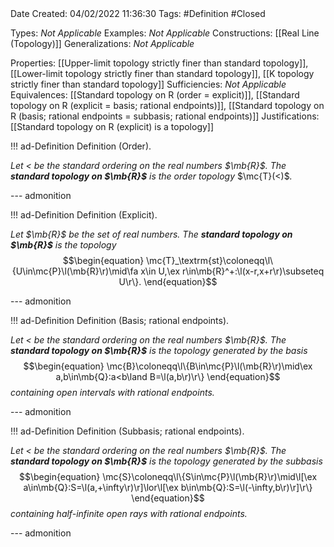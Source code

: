 <br />
<br />

Date Created: 04/02/2022 11:36:30
Tags: #Definition #Closed  

Types: _Not Applicable_
Examples: _Not Applicable_
Constructions: [[Real Line (Topology)]]
Generalizations: _Not Applicable_

Properties: [[Upper-limit topology strictly finer than standard topology]], [[Lower-limit topology strictly finer than standard topology]], [[K topology strictly finer than standard topology]]
Sufficiencies: _Not Applicable_
Equivalences: [[Standard topology on R (order = explicit)]], [[Standard topology on R (explicit = basis; rational endpoints)]], [[Standard topology on R (basis; rational endpoints = subbasis; rational endpoints)]]
Justifications: [[Standard topology on R (explicit) is a topology]]

!!! ad-Definition Definition (Order).

_Let $<$ be the standard ordering on the real numbers $\mb{R}$. The **standard topology on $\mb{R}$** is the order topology_ $\mc{T}(<)$_._

--- admonition

!!! ad-Definition Definition (Explicit).

_Let $\mb{R}$ be the set of real numbers. The **standard topology on $\mb{R}$** is the topology_
$$\begin{equation}
    \mc{T}_\textrm{st}\coloneqq\l\{U\in\mc{P}\l(\mb{R}\r)\mid\fa x\in U,\ex r\in\mb{R}^+:\l(x-r,x+r\r)\subseteq U\r\}.
\end{equation}$$

--- admonition

!!! ad-Definition Definition (Basis; rational endpoints).

_Let $<$ be the standard ordering on the real numbers $\mb{R}$. The **standard topology on $\mb{R}$** is the topology generated by the basis_
$$\begin{equation}
    \mc{B}\coloneqq\l\{B\in\mc{P}\l(\mb{R}\r)\mid\ex a,b\in\mb{Q}:a<b\land B=\l(a,b\r)\r\}
\end{equation}$$
_containing open intervals with rational endpoints._

--- admonition

!!! ad-Definition Definition (Subbasis; rational endpoints).

_Let $<$ be the standard ordering on the real numbers $\mb{R}$. The **standard topology on $\mb{R}$** is the topology generated by the subbasis_
$$\begin{equation}
    \mc{S}\coloneqq\l\{S\in\mc{P}\l(\mb{R}\r)\mid\l[\ex a\in\mb{Q}:S=\l(a,+\infty\r)\r]\lor\l[\ex b\in\mb{Q}:S=\l(-\infty,b\r)\r]\r\}
\end{equation}$$
_containing half-infinite open rays with rational endpoints._

--- admonition
